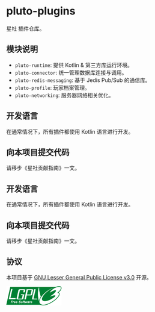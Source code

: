 # pluto-plugins

星社 插件仓库。

## 模块说明

- `pluto-runtime`: 提供 Kotlin & 第三方库运行环境。
- `pluto-connector`: 统一管理数据库连接与调用。
- `pluto-redis-messaging`: 基于 Jedis Pub/Sub 的通信库。
- `pluto-profile`: 玩家档案管理。
- `pluto-networking`: 服务器网络相关优化。

## 开发语言

在通常情况下，所有插件都使用 Kotlin 语言进行开发。

## 向本项目提交代码

请移步《星社贡献指南》一文。

## 开发语言

在通常情况下，所有插件都使用 Kotlin 语言进行开发。

## 向本项目提交代码

请移步《星社贡献指南》一文。

## 协议

本项目基于 [GNU Lesser General Public License v3.0](https://www.gnu.org/licenses/lgpl-3.0.en.html) 开源。

<img src="lgpl.png" alt="lgpl.png" style="float: left" />


